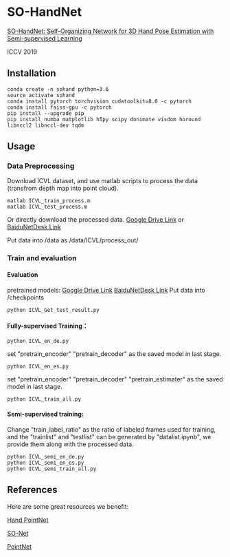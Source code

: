 # SO-HandNet
[SO-HandNet: Self-Organizing Network for 3D Hand Pose Estimation with Semi-supervised Learning](http://openaccess.thecvf.com/content_ICCV_2019/papers/Chen_SO-HandNet_Self-Organizing_Network_for_3D_Hand_Pose_Estimation_With_Semi-Supervised_ICCV_2019_paper.pdf)

ICCV 2019

## Installation
	
	conda create -n sohand python=3.6
	source activate sohand
	conda install pytorch torchvision cudatoolkit=8.0 -c pytorch
	conda install faiss-gpu -c pytorch
	pip install --upgrade pip
	pip install numba matplotlib h5py scipy donimate visdom horound libnccl2 libnccl-dev tqdm

## Usage
### Data Preprocessing
Download ICVL dataset, and use matlab scripts to process the data (transfrom depth map into point cloud).
	
	matlab ICVL_train_process.m
	matlab ICVL_test_process.m
	
Or directly download the processed data. [Google Drive Link](https://drive.google.com/open?id=1jdEIcS6WM3v6lwirBEzU1Aw-z0TXa2xX) or [BaiduNetDesk Link](https://pan.baidu.com/s/1V8hLca_OBv5fGeR0iqhQEw)

Put data into /data as /data/ICVL/process_out/
### Train and evaluation

#### Evaluation 
pretrained models: [Google Drive Link](https://drive.google.com/open?id=1QM9U-3RH8m1Dy1-zKpVyeKuFASDa1sK_)   [BaiduNetDesk Link](https://pan.baidu.com/s/1AhDSa_G39tcEssLhABff1g)
Put data into /checkpoints
	
	python ICVL_Get_test_result.py

#### Fully-supervised Training：
	python ICVL_en_de.py
	
set "pretrain_encoder" "pretrain_decoder" as the saved model in last stage.
	
	python ICVL_en_es.py
	
set "pretrain_encoder" "pretrain_decoder" "pretrain_estimater" as the saved model in last stage.
	
	python ICVL_train_all.py
	
#### Semi-supervised training:
Change "train_label_ratio" as the ratio of labeled frames used for training, and the "trainlist" and "testlist" can be generated by "datalist.ipynb", we provide them along with the processed data.
	
	python ICVL_semi_en_de.py
	python ICVL_semi_en_es.py
	python ICVL_semi_train_all.py

## References
Here are some great resources we benefit:

[Hand PointNet](https://sites.google.com/site/geliuhaontu/home/cvpr2018)

[SO-Net](https://github.com/lijx10/SO-Net)

[PointNet](https://github.com/charlesq34/pointnet)
